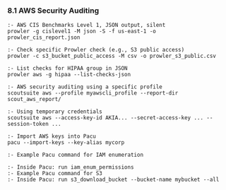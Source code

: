 ### 8.1 AWS Security Auditing
    :- AWS CIS Benchmarks Level 1, JSON output, silent
    prowler -g cislevel1 -M json -S -f us-east-1 -o prowler_cis_report.json 
    
    :- Check specific Prowler check (e.g., S3 public access)
    prowler -c s3_bucket_public_access -M csv -o prowler_s3_public.csv
    
    :- List checks for HIPAA group in JSON
    prowler aws -g hipaa --list-checks-json
    
    :- AWS security auditing using a specific profile
    scoutsuite aws --profile myawscli_profile --report-dir scout_aws_report/ 
    
    :- Using temporary credentials
    scoutsuite aws --access-key-id AKIA... --secret-access-key ... --session-token ... 
    
    :- Import AWS keys into Pacu
    pacu --import-keys --key-alias mycorp

    :- Example Pacu command for IAM enumeration

    :- Inside Pacu: run iam_enum_permissions
    :- Example Pacu command for S3
    :- Inside Pacu: run s3_download_bucket --bucket-name mybucket --all